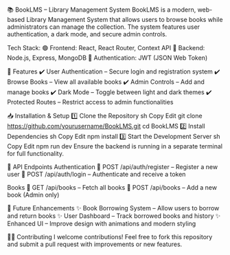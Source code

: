 
📚 BookLMS – Library Management System
BookLMS is a modern, web-based Library Management System that allows users to browse books while administrators can manage the collection. The system features user authentication, a dark mode, and secure admin controls.

Tech Stack:
🟢 Frontend: React, React Router, Context API
🔵 Backend: Node.js, Express, MongoDB
🔐 Authentication: JWT (JSON Web Token)

🚀 Features
✔️ User Authentication – Secure login and registration system
✔️ Browse Books – View all available books
✔️ Admin Controls – Add and manage books
✔️ Dark Mode – Toggle between light and dark themes
✔️ Protected Routes – Restrict access to admin functionalities

📥 Installation & Setup
1️⃣ Clone the Repository
sh
Copy
Edit
git clone https://github.com/yourusername/BookLMS.git
cd BookLMS
2️⃣ Install Dependencies
sh
Copy
Edit
npm install
3️⃣ Start the Development Server
sh
Copy
Edit
npm run dev
Ensure the backend is running in a separate terminal for full functionality.

🔗 API Endpoints
Authentication
🔹 POST /api/auth/register – Register a new user
🔹 POST /api/auth/login – Authenticate and receive a token

Books
📖 GET /api/books – Fetch all books
📖 POST /api/books – Add a new book (Admin only)

🔮 Future Enhancements
✨ Book Borrowing System – Allow users to borrow and return books
✨ User Dashboard – Track borrowed books and history
✨ Enhanced UI – Improve design with animations and modern styling

👨‍💻 Contributing
I welcome contributions! Feel free to fork this repository and submit a pull request with improvements or new features.
